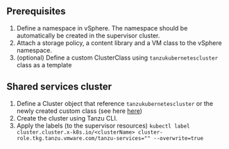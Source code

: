 ## Prerequisites
1. Define a namespace in vSphere. The namespace should be automatically be created in the supervisor cluster.
1. Attach a storage policy, a content library and a VM class to the vSphere namespace.
1. (optional) Define a custom ClusterClass using `tanzukubernetescluster` class as a template

## Shared services cluster

1. Define a Cluster object that reference `tanzukubernetescluster` or the newly created custom class (see here [here](./cluster-shared-services.yaml))
1. Create the cluster using Tanzu CLI.
1. Apply the labels (to the supervisor resources)
    `kubectl label cluster.cluster.x-k8s.io/<clusterName> cluster-role.tkg.tanzu.vmware.com/tanzu-services="" --overwrite=true`

